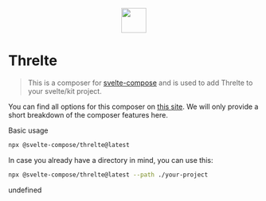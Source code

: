 <p align="center">
    <img src="https://svelte-compose.com/composer/threlte/logo.svg" height="50" />
</p>

# Threlte

> This is a composer for [svelte-compose](https://svelte-compose.com) and is used to add Threlte to your svelte/kit project.

You can find all options for this composer on [this site](https://svelte-compose.com/composer/threlte). We will only provide a short breakdown of the composer features here.

Basic usage

```sh
npx @svelte-compose/threlte@latest
```

In case you already have a directory in mind, you can use this:

```sh
npx @svelte-compose/threlte@latest --path ./your-project
```

undefined
